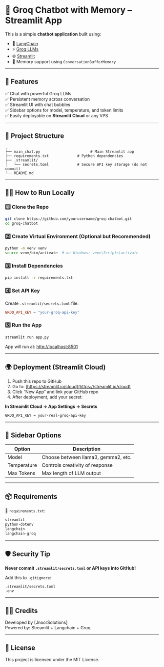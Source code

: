 
# 🤖 Groq Chatbot with Memory – Streamlit App

This is a simple **chatbot application** built using:
- 🧠 [LangChain](https://python.langchain.com)
- ⚡ [Groq LLMs](https://groq.com/)
- 🌐 [Streamlit](https://streamlit.io)
- 🧠 Memory support using `ConversationBufferMemory`

---

## 🚀 Features

✅ Chat with powerful Groq LLMs  
✅ Persistent memory across conversation  
✅ Streamlit UI with chat bubbles  
✅ Sidebar options for model, temperature, and token limits  
✅ Easily deployable on **Streamlit Cloud** or any VPS

---

## 📁 Project Structure

```
.
├── main_chat.py                       # Main Streamlit app
├── requirements.txt             # Python dependencies
├── .streamlit/
│   └── secrets.toml             # Secure API key storage (do not commit)
└── README.md
```

---

## 🧑‍💻 How to Run Locally

### 1️⃣ Clone the Repo

```bash
git clone https://github.com/yourusername/groq-chatbot.git
cd groq-chatbot
```

### 2️⃣ Create Virtual Environment (Optional but Recommended)

```bash
python -m venv venv
source venv/bin/activate  # on Windows: venv\Scripts\activate
```

### 3️⃣ Install Dependencies

```bash
pip install -r requirements.txt
```

### 4️⃣ Set API Key

Create `.streamlit/secrets.toml` file:

```toml
GROQ_API_KEY = "your-groq-api-key"
```

### 5️⃣ Run the App

```bash
streamlit run app.py
```

App will run at: [http://localhost:8501](http://localhost:8501)

---

## 🌍 Deployment (Streamlit Cloud)

1. Push this repo to GitHub
2. Go to: [https://streamlit.io/cloud](https://streamlit.io/cloud)
3. Click “New App” and link your GitHub repo
4. After deployment, add your secret:

**In Streamlit Cloud → App Settings → Secrets**
```
GROQ_API_KEY = your-real-groq-api-key
```

---

## 📌 Sidebar Options

| Option       | Description                            |
|--------------|----------------------------------------|
| Model        | Choose between llama3, gemma2, etc.    |
| Temperature  | Controls creativity of response        |
| Max Tokens   | Max length of LLM output               |

---

## 📦 Requirements

📄 `requirements.txt`:
```txt
streamlit
python-dotenv
langchain
langchain-groq
```

---

## 🛡️ Security Tip

**Never commit `.streamlit/secrets.toml` or API keys into GitHub!**

Add this to `.gitignore`:
```
.streamlit/secrets.toml
.env
```

---

## 👨‍💻 Credits

Developed by [JnoorSolutions]  
Powered by: Streamlit + Langchain + Groq

---

## 📄 License

This project is licensed under the MIT License.
